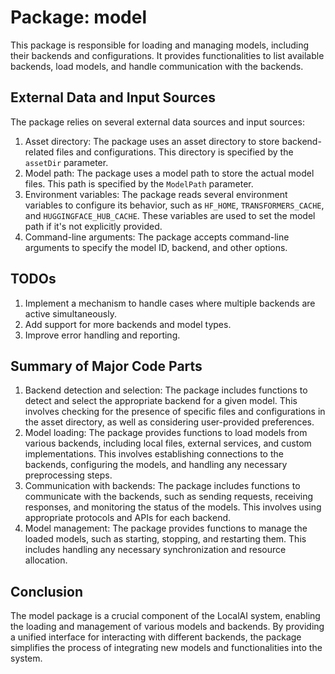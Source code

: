 # Package: model

This package is responsible for loading and managing models, including their backends and configurations. It provides functionalities to list available backends, load models, and handle communication with the backends.

## External Data and Input Sources

The package relies on several external data sources and input sources:

1. Asset directory: The package uses an asset directory to store backend-related files and configurations. This directory is specified by the `assetDir` parameter.
2. Model path: The package uses a model path to store the actual model files. This path is specified by the `ModelPath` parameter.
3. Environment variables: The package reads several environment variables to configure its behavior, such as `HF_HOME`, `TRANSFORMERS_CACHE`, and `HUGGINGFACE_HUB_CACHE`. These variables are used to set the model path if it's not explicitly provided.
4. Command-line arguments: The package accepts command-line arguments to specify the model ID, backend, and other options.

## TODOs

1. Implement a mechanism to handle cases where multiple backends are active simultaneously.
2. Add support for more backends and model types.
3. Improve error handling and reporting.

## Summary of Major Code Parts

1. Backend detection and selection: The package includes functions to detect and select the appropriate backend for a given model. This involves checking for the presence of specific files and configurations in the asset directory, as well as considering user-provided preferences.
2. Model loading: The package provides functions to load models from various backends, including local files, external services, and custom implementations. This involves establishing connections to the backends, configuring the models, and handling any necessary preprocessing steps.
3. Communication with backends: The package includes functions to communicate with the backends, such as sending requests, receiving responses, and monitoring the status of the models. This involves using appropriate protocols and APIs for each backend.
4. Model management: The package provides functions to manage the loaded models, such as starting, stopping, and restarting them. This includes handling any necessary synchronization and resource allocation.

## Conclusion

The model package is a crucial component of the LocalAI system, enabling the loading and management of various models and backends. By providing a unified interface for interacting with different backends, the package simplifies the process of integrating new models and functionalities into the system.

